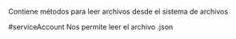 Contiene métodos para leer archivos desde el sistema de archivos

#serviceAccount Nos permite leer el archivo .json